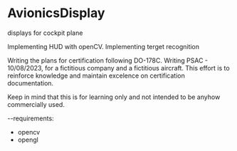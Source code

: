 # AvionicsDisplay
displays for cockpit plane

Implementing HUD with openCV.
Implementing terget recognition 

Writing the plans for certification following DO-178C.
Writing PSAC - 10/08/2023, for a fictitious company and a fictitious aircraft. This effort is to reinforce knowledge and maintain excelence on certification documentation.

Keep in mind that this is for learning only and not intended to be anyhow commercially used.


--requirements:
  * opencv
  * opengl
    
